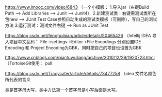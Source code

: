 https://www.imooc.com/video/6843 （一个小模版：
1.导入jar（右键Build Path --> Add Libraries --> Junit --> Junit4）
2.新建测试类：右键需测试类所在包new --> JUnit Test Case参照自动生成的测试类模板（可删除），写自己的测试方法
3.运行测试：测试文件右键 --> Run as JUnit Test

https://blog.csdn.net/fenghuibian/article/details/50465426 （Intellij IDEA 导入项目中文乱码：
File->settings->Editor->File Encodings
分别设置IDE Encoding 和 Project Encoding为GBK，同时把自己的项目也设置为GBK

https://www.cnblogs.com/qiantuwuliang/archive/2010/12/29/1920723.html （TortoiseGit使用：
pull

https://blog.csdn.net/Tracycater/article/details/73477258 （idea 文件名颜色所代表的含义

类是首字母大写，类中方法第一个首字母是小写后面是大写。
